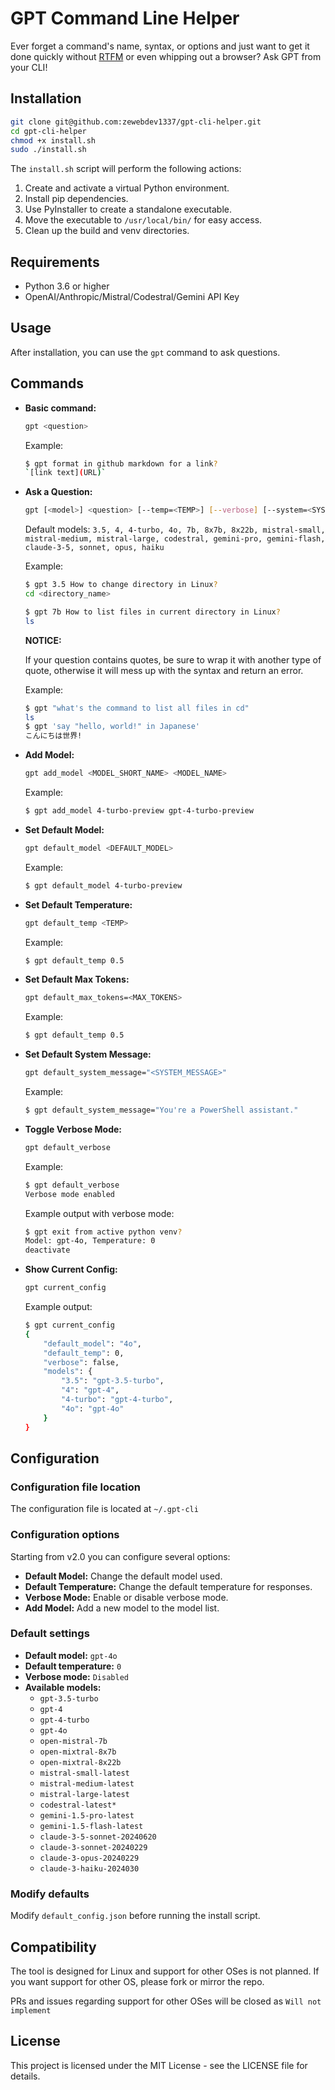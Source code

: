 # GPT Command Line Helper

Ever forget a command's name, syntax, or options and just want to get it done quickly without [RTFM](https://en.wikipedia.org/wiki/RTFM) or even whipping out a browser? Ask GPT from your CLI!

## Installation

```bash
git clone git@github.com:zewebdev1337/gpt-cli-helper.git
cd gpt-cli-helper
chmod +x install.sh
sudo ./install.sh
```

The `install.sh` script will perform the following actions:

1. Create and activate a virtual Python environment.
2. Install pip dependencies.
3. Use PyInstaller to create a standalone executable.
4. Move the executable to `/usr/local/bin/` for easy access.
5. Clean up the build and venv directories.

## Requirements

- Python 3.6 or higher
- OpenAI/Anthropic/Mistral/Codestral/Gemini API Key

## Usage

After installation, you can use the `gpt` command to ask questions.
## Commands

- **Basic command:**

  ```bash
  gpt <question>
  ```

  Example:
  ```bash
  $ gpt format in github markdown for a link?
  `[link text](URL)`
  ```

- **Ask a Question:**
  ```bash
  gpt [<model>] <question> [--temp=<TEMP>] [--verbose] [--system=<SYSTEM_MESSAGE>] [--max_tokens=<MAX_TOKENS>]
  ```

  Default models: `3.5, 4, 4-turbo, 4o, 7b, 8x7b, 8x22b, mistral-small, mistral-medium, mistral-large, codestral, gemini-pro, gemini-flash, claude-3-5, sonnet, opus, haiku`

  Example:
  ```bash
  $ gpt 3.5 How to change directory in Linux?
  cd <directory_name>

  $ gpt 7b How to list files in current directory in Linux?
  ls
  ```
  **NOTICE:**
  
  If your question contains quotes, be sure to wrap it with another type of quote, otherwise it will mess up with the syntax and return an error.

  Example:
  ```bash
  $ gpt "what's the command to list all files in cd"
  ls
  $ gpt 'say "hello, world!" in Japanese'
  こんにちは世界!
  ```

- **Add Model:**
  ```bash
  gpt add_model <MODEL_SHORT_NAME> <MODEL_NAME>
  ```
  Example:
  ```bash
  $ gpt add_model 4-turbo-preview gpt-4-turbo-preview
  ```

- **Set Default Model:**
  ```bash
  gpt default_model <DEFAULT_MODEL>
  ```
  Example:
  ```bash
  $ gpt default_model 4-turbo-preview
  ```

- **Set Default Temperature:**
  ```bash
  gpt default_temp <TEMP>
  ```
  Example:
  ```bash
  $ gpt default_temp 0.5
  ```

- **Set Default Max Tokens:**
  ```bash
  gpt default_max_tokens=<MAX_TOKENS>
  ```
  Example:
  ```bash
  $ gpt default_temp 0.5
  ```
  
- **Set Default System Message:**
  ```bash
  gpt default_system_message="<SYSTEM_MESSAGE>"
  ```
  Example:
  ```bash
  $ gpt default_system_message="You're a PowerShell assistant."
  ```

- **Toggle Verbose Mode:**
  ```bash
  gpt default_verbose
  ```
  Example:
  ```bash
  $ gpt default_verbose
  Verbose mode enabled
  ```
  Example output with verbose mode:
  ```bash
  $ gpt exit from active python venv?
  Model: gpt-4o, Temperature: 0
  deactivate
  ```

- **Show Current Config:**
  ```bash
  gpt current_config
  ```
  Example output:
  ```bash
  $ gpt current_config
  {
      "default_model": "4o",
      "default_temp": 0,
      "verbose": false,
      "models": {
          "3.5": "gpt-3.5-turbo",
          "4": "gpt-4",
          "4-turbo": "gpt-4-turbo",
          "4o": "gpt-4o"
      }
  }
  ```

## Configuration

### Configuration file location

The configuration file is located at `~/.gpt-cli`

### Configuration options

Starting from v2.0 you can configure several options:

- **Default Model:** Change the default model used.
- **Default Temperature:** Change the default temperature for responses.
- **Verbose Mode:** Enable or disable verbose mode.
- **Add Model:** Add a new model to the model list.

### Default settings
  - **Default model:** `gpt-4o`
  - **Default temperature:** `0`
  - **Verbose mode:** `Disabled`
  - **Available models:**
    - `gpt-3.5-turbo`
    - `gpt-4`
    - `gpt-4-turbo`
    - `gpt-4o`
    - `open-mistral-7b`
    - `open-mixtral-8x7b`
    - `open-mixtral-8x22b`
    - `mistral-small-latest`
    - `mistral-medium-latest`
    - `mistral-large-latest`
    - `codestral-latest*`
    - `gemini-1.5-pro-latest`
    - `gemini-1.5-flash-latest`
    - `claude-3-5-sonnet-20240620`
    - `claude-3-sonnet-20240229`
    - `claude-3-opus-20240229`
    - `claude-3-haiku-2024030`

### Modify defaults

Modify `default_config.json` before running the install script.

## Compatibility

The tool is designed for Linux and support for other OSes is not planned. 
If you want support for other OS, please fork or mirror the repo. 

PRs and issues regarding support for other OSes will be closed as `Will not implement`

## License

This project is licensed under the MIT License - see the LICENSE file for details.
